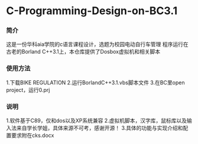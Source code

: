 # C-Programming-Design-on-BC3.1
### 简介
这是一份华科aia学院的c语言课程设计，选题为校园电动自行车管理
程序运行在古老的Borland C++3.1上，本仓库提供了Dosbox虚拟机和相关脚本
### 使用方法
1.下载BIKE REGULATION
2.运行BorlandC++3.1.vbs脚本文件
3.在BC里open project，运行0.prj
### 说明
1.软件基于C89，仅和dos以及XP系统兼容
2.虚拟机脚本，汉字库，鼠标库以及输入法来自学长学姐，具体来源不可考，感谢开源！
3.具体的功能与实现介绍和配置要求附在cks.docx

